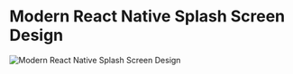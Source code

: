 # Modern React Native Splash Screen Design
![Modern React Native Splash Screen Design](https://res.cloudinary.com/drimg72d1/image/upload/v1631051008/apresentacao.jpg)

